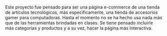 Este proyecto fue pensado para ser una página e-commerce de una tienda de artículos tecnológicos, más especificamente, una tienda de accesorios gamer para computadoras. Hasta el momento no se ha hecho usa nada más que de las herramientas brindadas en clases. Se tiene pensado incluirle más categorias y productos y a su vez, hacer la página más interactiva.